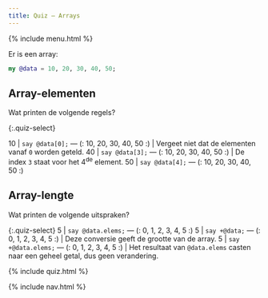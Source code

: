 ```yaml
---
title: Quiz — Arrays
---
```


{% include menu.html %}

Er is een array:

```raku
my @data = 10, 20, 30, 40, 50;
```

## Array-elementen

Wat printen de volgende regels?

{:.quiz-select}

10 | `say @data[0];` — (: 10, 20, 30, 40, 50 :) | Vergeet niet dat de elementen vanaf `0` worden geteld.
40 | `say @data[3];` — (: 10, 20, 30, 40, 50 :) | De index `3` staat voor het 4<sup>de</sup> element.
50 | `say @data[4];` — (: 10, 20, 30, 40, 50 :)

## Array-lengte

Wat printen de volgende uitspraken?

{:.quiz-select}
5 | `say @data.elems;` — (: 0, 1, 2, 3, 4, 5 :)
5 | `say +@data;` — (: 0, 1, 2, 3, 4, 5 :) | Deze conversie geeft de grootte van de array.
5 | `say +@data.elems;` — (: 0, 1, 2, 3, 4, 5 :) | Het resultaat van `@data.elems` casten naar een geheel getal, dus geen verandering.


{% include quiz.html %}

{% include nav.html %}